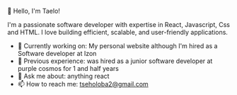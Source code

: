 👋 Hello, I'm Taelo!

I'm a passionate software developer with expertise in React, Javascript, Css and HTML. I love building efficient, scalable, and user-friendly applications.

- 🔭 Currently working on: My personal website although I'm hired as a Software developer at Izon
- 💼 Previous experience: was hired as a junior software developer at purple cosmos for 1 and half years
- 💬 Ask me about: anything react
- 📫 How to reach me: tseholoba2@gmail.com
